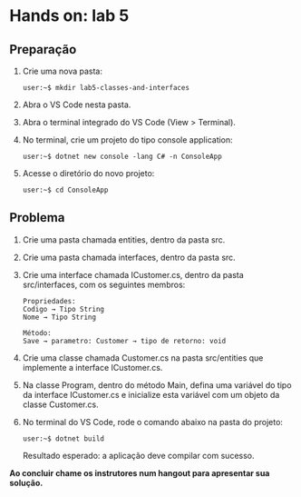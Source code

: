 # Hands on: lab 5

## Preparação

1. Crie uma nova pasta:
    ```console
    user:~$ mkdir lab5-classes-and-interfaces
    ```

2. Abra o VS Code nesta pasta.

3. Abra o terminal integrado do VS Code (View > Terminal).

4. No terminal, crie um projeto do tipo console application:
    ```console
    user:~$ dotnet new console -lang C# -n ConsoleApp
    ```

5. Acesse o diretório do novo projeto:
    ```console
    user:~$ cd ConsoleApp
    ```

## Problema

1. Crie uma pasta chamada entities, dentro da pasta src.

2. Crie uma pasta chamada interfaces, dentro da pasta src.

3. Crie uma interface chamada ICustomer.cs, dentro da pasta src/interfaces, com os seguintes membros:
    ```
    Propriedades:
    Codigo → Tipo String
    Nome → Tipo String

    Método:
    Save → parametro: Customer → tipo de retorno: void
    ```
4. Crie uma classe chamada Customer.cs na pasta src/entities que implemente a interface ICustomer.cs.

5. Na classe Program, dentro do método Main, defina uma variável do tipo da interface ICustomer.cs e inicialize esta variável com um objeto da classe Customer.cs.

6. No terminal do VS Code, rode o comando abaixo na pasta do projeto:
    ```console
    user:~$ dotnet build
    ```
    Resultado esperado: a aplicação deve compilar com sucesso.

**Ao concluir chame os instrutores num hangout para apresentar sua solução.**
